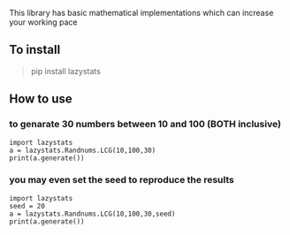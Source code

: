 This library has basic mathematical implementations which can increase your working pace

## To install 
> pip install lazystats
## How to use 

### to genarate 30 numbers between 10 and 100 (BOTH inclusive) 
```
import lazystats
a = lazystats.Randnums.LCG(10,100,30)
print(a.generate())
```

### you may even set the seed to reproduce the results
```
import lazystats
seed = 20
a = lazystats.Randnums.LCG(10,100,30,seed)
print(a.generate())
```